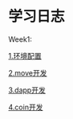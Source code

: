 # 学习日志
Week1:

[1.环境配置](./doc/week01/1.环境配置.md)

[2.move开发](./doc/week01/2.move开发.md)

[3.dapp开发](./doc/week01/3.dapp开发.md)

[4.coin开发](./doc/week01/4.coin开发.md)
